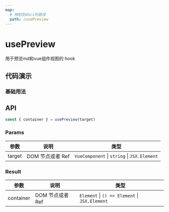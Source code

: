 ```yaml
---
map:
  # 映射到docs的路径
  path: /usePreview
---
```


# usePreview

用于预览md和vue组件视图的 hook

## 代码演示

### 基础用法
 <demo src="./demo/demo.vue"
  language="vue"
  title="基本用法"
  desc="预览视图">
</demo>

## API

```typescript
const { container } = usePreview(target)

```

### Params

| 参数   | 说明             | 类型                                                        |
| ------ | ---------------- | ----------------------------------------------------------- |
| target | DOM 节点或者 Ref | `VueComponent` \| `string` \| `JSX.Element` |

### Result

| 参数   | 说明             | 类型                                                        |
| ------ | ---------------- | ----------------------------------------------------------- |
| container | DOM 节点或者 Ref | `Element` \| `() => Element` \| `JSX.Element` |
